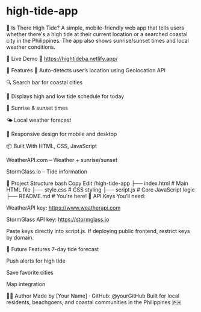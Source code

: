 # high-tide-app
🌊 Is There High Tide?
A simple, mobile-friendly web app that tells users whether there's a high tide at their current location or a searched coastal city in the Philippines. The app also shows sunrise/sunset times and local weather conditions.

🚀 Live Demo
🔗 https://hightideba.netlify.app/

🔧 Features
📍 Auto-detects user’s location using Geolocation API

🔍 Search bar for coastal cities

🌊 Displays high and low tide schedule for today

🌅 Sunrise & sunset times

🌤️ Local weather forecast

📱 Responsive design for mobile and desktop

📦 Built With
HTML, CSS, JavaScript

WeatherAPI.com – Weather + sunrise/sunset

StormGlass.io – Tide information

📁 Project Structure
bash
Copy
Edit
/high-tide-app
├── index.html       # Main HTML file
├── style.css        # CSS styling
├── script.js        # Core JavaScript logic
├── README.md        # You're here!
🔐 API Keys
You’ll need:

WeatherAPI key: https://www.weatherapi.com

StormGlass API key: https://stormglass.io

Paste keys directly into script.js. If deploying public frontend, restrict keys by domain.

🌱 Future Features
7-day tide forecast

Push alerts for high tide

Save favorite cities

Map integration

🧑‍💻 Author
Made by [Your Name] · GitHub: @yourGitHub
Built for local residents, beachgoers, and coastal communities in the Philippines 🇵🇭
